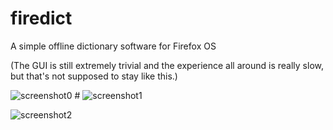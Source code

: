 firedict
========

A simple offline dictionary software for Firefox OS

(The GUI is still extremely trivial and the experience all around is really slow, but that's not supposed to stay like this.)

![screenshot0](https://raw.github.com/tuxor1337/firedict/master/screen0.png "Start screen") # 
![screenshot1](https://raw.github.com/tuxor1337/firedict/master/screen1.png "Looking up a term")

![screenshot2](https://raw.github.com/tuxor1337/firedict/master/screen2.png "Displaying an entry")
